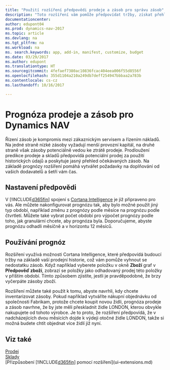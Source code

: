 ```yaml
---
title: "Použití rozšíření předpovědi prodeje a zásob pro správu zásob"
description: "Toto rozšíření vám pomůže předpovídat tržby, získat přehled o očekávaných zásobách a dokonce vám pomůže vytvářet požadavky dodavatelů na doplňování."
documentationcenter: 
author: edupont04
ms.prod: dynamics-nav-2017
ms.topic: article
ms.devlang: na
ms.tgt_pltfrm: na
ms.workload: na
ms. search.keywords: app, add-in, manifest, customize, budget
ms.date: 03/29/2017
ms.author: edupont
ms.translationtype: HT
ms.sourcegitcommit: 4fefaef7380ac10836fcac404eea006f55d8556f
ms.openlocfilehash: 355d1104a210a249db7deff254947bbbaa2a783b
ms.contentlocale: cs-cz
ms.lasthandoff: 10/16/2017

---
```

# <a name="sales-and-inventory-forecast-for-dynamics-nav"></a>Prognóza prodeje a zásob pro Dynamics NAV
Řízení zásob je kompromis mezi zákaznickým servisem a řízením nákladů. Na jedné straně nízké zásoby vyžadují menší provozní kapitál, na druhé straně však zásoby potenciálně vedou ke ztrátě prodeje. Prodloužení predikce prodeje a skladů předpovídá potenciální prodej za použití historických údajů a poskytuje jasný přehled očekávaných zásob. Na základě prognózy rozšíření pomáhá vytvářet požadavky na doplňování od vašich dodavatelů a šetří vám čas.  

## <a name="setting-up-forecasting"></a>Nastavení předpovědi
V [!INCLUDE[d365fin](includes/d365fin_md.md)] spojení s [Cortana Intelligence](https://www.microsoft.com/en-us/cloud-platform/what-is-cortana-intelligence-suite) je již připraveno pro vás. Ale můžete nakonfigurovat prognózu tak, aby bylo možné použít jiný typ období, například změnu z prognózy podle měsíce na prognózu podle čtvrtletí. Můžete také vybrat počet období pro výpočet prognózy podle toho, jak granulární chcete, aby prognóza byla. Doporučujeme, abyste prognózu odhadli měsíčně a v horizontu 12 měsíců.  

## <a name="using-the-forecasts"></a>Používání prognóz
Rozšíření využívá možnosti Cortana Intelligence, které předpovídá budoucí tržby na základě vaší prodejní historie, což vám pomůže vyhnout se nedostatku zásob. Když například vyberete položku v okně **Zboží** graf v  **Předpověď zboží**, zobrazí se položky jako odhadovaný prodej této položky v příštím období. Tímto způsobem zjistíte, jestli je pravděpodobné, že brzy vyčerpáte zásoby zboží.  

Rozšíření můžete také použít k tomu, abyste navrhli, kdy chcete inventarizovat zásoby. Pokud například vytváříte nákupní objednávku od společnosti Fabrikam, protože chcete koupit novou židli, prognóza prodeje a zásob navrhne, že by jste měli přeskladnit židle LONDON, kterou obvykle nakupujete od tohoto výrobce. Je to proto, že rozšíření předpovídá, že v nadcházejících dvou měsících dojde k výdeji otočné židle LONDON, takže si možná budete chtít objednat více židlí již nyní.  

## <a name="see-also"></a>Viz také
[Prodej](sales-manage-sales.md)  
[Sklady](inventory-manage-inventory.md)  
[Přizpůsobení [!INCLUDE[d365fin](includes/d365fin_md.md)] pomocí rozšíření](ui-extensions.md)  


